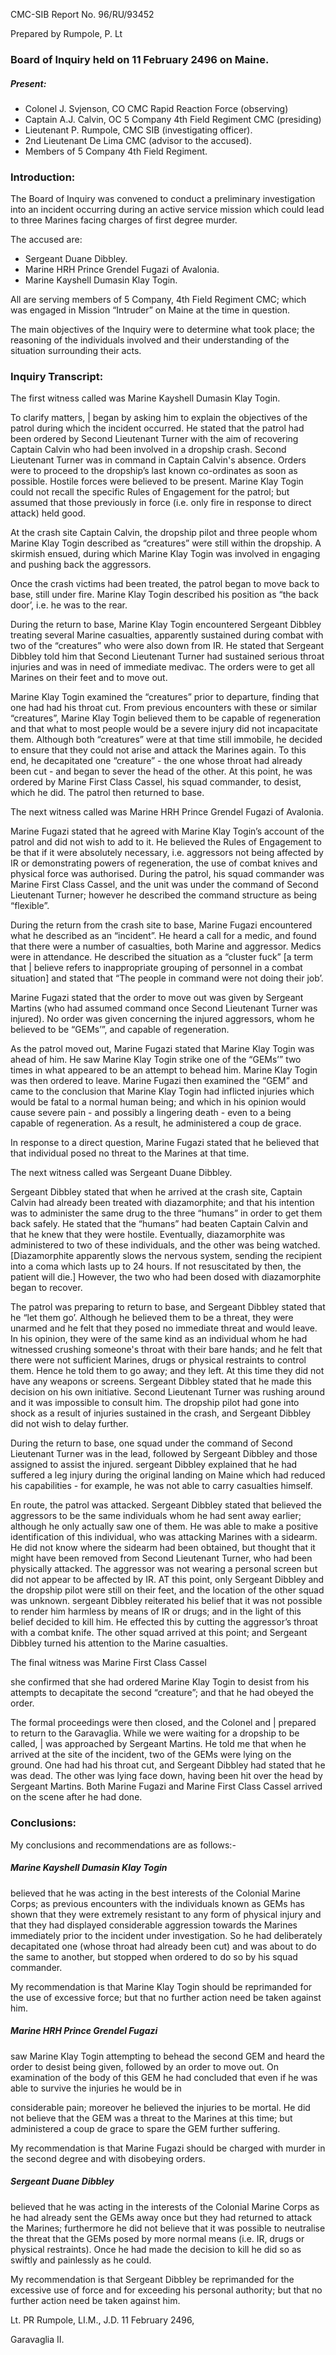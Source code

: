 CMC-SIB Report No. 96/RU/93452

Prepared by Rumpole, P. Lt

### Board of Inquiry held on 11 February 2496 on Maine.

##### Present:

- Colonel J. Svjenson, CO CMC Rapid Reaction Force (observing)
- Captain A.J. Calvin, OC 5 Company 4th Field Regiment CMC (presiding)
- Lieutenant P. Rumpole, CMC SIB (investigating officer).
- 2nd Lieutenant De Lima CMC (advisor to the accused).
- Members of 5 Company 4th Field Regiment.

### Introduction:

The Board of Inquiry was convened to conduct a preliminary investigation into an
incident occurring during an active service mission which could lead to three Marines
facing charges of first degree murder.

The accused are:

- Sergeant Duane Dibbley.
- Marine HRH Prince Grendel Fugazi of Avalonia.
- Marine Kayshell Dumasin Klay Togin.

All are serving members of 5 Company, 4th Field Regiment CMC; which was engaged
in Mission “Intruder” on Maine at the time in question.

The main objectives of the Inquiry were to determine what took place; the reasoning of
the individuals involved and their understanding of the situation surrounding their acts.

### Inquiry Transcript:

The first witness called was Marine Kayshell Dumasin Klay Togin.

To clarify matters, | began by asking him to explain the objectives of the patrol during
which the incident occurred. He stated that the patrol had been ordered by Second
Lieutenant Turner with the aim of recovering Captain Calvin who had been involved in a
dropship crash. Second Lieutenant Turner was in command in Captain Calvin's
absence. Orders were to proceed to the dropship’s last known co-ordinates as soon as
possible. Hostile forces were believed to be present. Marine Klay Togin could not recall
the specific Rules of Engagement for the patrol; but assumed that those previously in
force (i.e. only fire in response to direct attack) held good.

At the crash site Captain Calvin, the dropship pilot and three people whom Marine Klay
Togin described as “creatures” were still within the dropship. A skirmish ensued, during
which Marine Klay Togin was involved in engaging and pushing back the aggressors.

Once the crash victims had been treated, the patrol began to move back to base, still
under fire. Marine Klay Togin described his position as “the back door’, i.e. he was to
the rear.

During the return to base, Marine Klay Togin encountered Sergeant Dibbley treating
several Marine casualties, apparently sustained during combat with two of the
“creatures” who were also down from IR. He stated that Sergeant Dibbley told him that
Second Lieutenant Turner had sustained serious throat injuries and was in need of
immediate medivac. The orders were to get all Marines on their feet and to move out.

Marine Klay Togin examined the “creatures” prior to departure, finding that one had had
his throat cut. From previous encounters with these or similar “creatures”, Marine Klay
Togin believed them to be capable of regeneration and that what to most people would
be a severe injury did not incapacitate them. Although both “creatures” were at that time
still immobile, he decided to ensure that they could not arise and attack the Marines
again. To this end, he decapitated one “creature” - the one whose throat had already
been cut - and began to sever the head of the other. At this point, he was ordered by
Marine First Class Cassel, his squad commander, to desist, which he did. The patrol
then returned to base.

The next witness called was Marine HRH Prince Grendel Fugazi of Avalonia.

Marine Fugazi stated that he agreed with Marine Klay Togin’s account of the patrol and
did not wish to add to it. He believed the Rules of Engagement to be that if it were
absolutely necessary, i.e. aggressors not being affected by IR or demonstrating powers
of regeneration, the use of combat knives and physical force was authorised. During the
patrol, his squad commander was Marine First Class Cassel, and the unit was under the
command of Second Lieutenant Turner; however he described the command structure
as being “flexible”.

During the return from the crash site to base, Marine Fugazi encountered what he
described as an “incident”. He heard a call for a medic, and found that there were a
number of casualties, both Marine and aggressor. Medics were in attendance. He
described the situation as a “cluster fuck” [a term that | believe refers to inappropriate
grouping of personnel in a combat situation] and stated that “The people in command
were not doing their job’.

Marine Fugazi stated that the order to move out was given by Sergeant Martins (who
had assumed command once Second Lieutenant Turner was injured). No order was
given concerning the injured aggressors, whom he believed to be “GEMs’”, and capable
of regeneration.

As the patrol moved out, Marine Fugazi stated that Marine Klay Togin was ahead of
him. He saw Marine Klay Togin strike one of the “GEMs’” two times in what appeared to
be an attempt to behead him. Marine Klay Togin was then ordered to leave. Marine
Fugazi then examined the “GEM” and came to the conclusion that Marine Klay Togin
had inflicted injuries which would be fatal to a normal human being; and which in his
opinion would cause severe pain - and possibly a lingering death - even to a being
capable of regeneration. As a result, he administered a coup de grace.

In response to a direct question, Marine Fugazi stated that he believed that that
individual posed no threat to the Marines at that time.

The next witness called was Sergeant Duane Dibbley.

Sergeant Dibbley stated that when he arrived at the crash site, Captain Calvin had
already been treated with diazamorphite; and that his intention was to administer the
same drug to the three “humans” in order to get them back safely. He stated that the
“humans” had beaten Captain Calvin and that he knew that they were hostile.
Eventually, diazamorphite was administered to two of these individuals, and the other
was being watched. [Diazamorphite apparently slows the nervous system, sending the
recipient into a coma which lasts up to 24 hours. If not resuscitated by then, the patient
will die.] However, the two who had been dosed with diazamorphite began to recover.

The patrol was preparing to return to base, and Sergeant Dibbley stated that he “let
them go’. Although he believed them to be a threat, they were unarmed and he felt that
they posed no immediate threat and would leave. In his opinion, they were of the same
kind as an individual whom he had witnessed crushing someone's throat with their bare
hands; and he felt that there were not sufficient Marines, drugs or physical restraints to
control them. Hence he told them to go away; and they left. At this time they did not
have any weapons or screens. Sergeant Dibbley stated that he made this decision on
his own initiative. Second Lieutenant Turner was rushing around and it was impossible
to consult him. The dropship pilot had gone into shock as a result of injuries sustained in
the crash, and Sergeant Dibbley did not wish to delay further.

During the return to base, one squad under the command of Second Lieutenant Turner
was in the lead, followed by Sergeant Dibbley and those assigned to assist the injured.
sergeant Dibbley explained that he had suffered a leg injury during the original landing
on Maine which had reduced his capabilities - for example, he was not able to carry
casualties himself.

En route, the patrol was attacked. Sergeant Dibbley stated that believed the aggressors
to be the same individuals whom he had sent away earlier; although he only actually
saw one of them. He was able to make a positive identification of this individual, who
was attacking Marines with a sidearm. He did not know where the sidearm had been
obtained, but thought that it might have been removed from Second Lieutenant Turner,
who had been physically attacked. The aggressor was not wearing a personal screen
but did not appear to be affected by IR. AT this point, only Sergeant Dibbley and the
dropship pilot were still on their feet, and the location of the other squad was unknown.
sergeant Dibbley reiterated his belief that it was not possible to render him harmless by
means of IR or drugs; and in the light of this belief decided to kill him. He effected this
by cutting the aggressor’s throat with a combat knife. The other squad arrived at this
point; and Sergeant Dibbley turned his attention to the Marine casualties.

The final witness was Marine First Class Cassel

she confirmed that she had ordered Marine Klay Togin to desist from his attempts to
decapitate the second “creature”; and that he had obeyed the order.

The formal proceedings were then closed, and the Colonel and | prepared to return to
the Garavaglia. While we were waiting for a dropship to be called, | was approached by
Sergeant Martins. He told me that when he arrived at the site of the incident, two of the
GEMs were lying on the ground. One had had his throat cut, and Sergeant Dibbley had
stated that he was dead. The other was lying face down, having been hit over the head
by Sergeant Martins. Both Marine Fugazi and Marine First Class Cassel arrived on the
scene after he had done.

### Conclusions:

My conclusions and recommendations are as follows:-

##### Marine Kayshell Dumasin Klay Togin

believed that he was acting in the best interests of the Colonial Marine
Corps; as previous encounters with the individuals known as
GEMs has shown that they were extremely resistant to any
form of physical injury and that they had displayed considerable
aggression towards the Marines immediately prior to the
incident under investigation. So he had deliberately decapitated
one (whose throat had already been cut) and was about to do
the same to another, but stopped when ordered to do so by his
squad commander.

My recommendation is that Marine Klay Togin should be reprimanded
for the use of excessive force; but that no further action need be
taken against him.

##### Marine HRH Prince Grendel Fugazi

saw Marine Klay Togin attempting to behead the second GEM and
heard the order to desist being given, followed by an order to
move out. On examination of the body of this GEM he had
concluded that even if he was able to survive the injuries he
would be in

considerable pain; moreover he believed the injuries to be mortal. He
did not believe that the GEM was a threat to the Marines at this
time; but administered a coup de grace to spare the GEM
further suffering.

My recommendation is that Marine Fugazi should be charged with
murder in the second degree and with disobeying orders.

##### Sergeant Duane Dibbley

believed that he was acting in the interests of the Colonial Marine Corps
as he had already sent the GEMs away once but they had
returned to attack the Marines; furthermore he did not believe
that it was possible to neutralise the threat that the GEMs
posed by more normal means (i.e. IR, drugs or physical
restraints). Once he had made the decision to kill he did so as
swiftly and painlessly as he could.

My recommendation is that Sergeant Dibbley be reprimanded for the
excessive use of force and for exceeding his personal authority;
but that no further action need be taken against him.

Lt. PR Rumpole, LI.M., J.D.
11 February 2496,

Garavaglia II.

